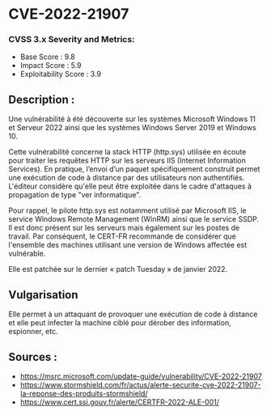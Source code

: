 # CVE-2022-21907

### CVSS 3.x Severity and Metrics:
- Base Score : 9.8
- Impact Score : 5.9
- Exploitability Score : 3.9

## Description :

Une vulnérabilité à été découverte sur les systèmes Microsoft Windows 11 et Serveur 2022 ainsi que les systèmes Windows Server 2019 et Windows 10.

Cette vulnérabilité concerne la stack HTTP (http.sys) utilisée en écoute pour traiter les requêtes HTTP sur les serveurs IIS (Internet Information Services). 
En pratique, l’envoi d’un paquet spécifiquement construit permet une exécution de code à distance par des utilisateurs non authentifiés. 
L'éditeur considère qu'elle peut être exploitée dans le cadre d'attaques à propagation de type "ver informatique".

Pour rappel, le pilote http.sys est notamment utilisé par Microsoft IIS, le service Windows Remote Management (WinRM) ainsi que le service SSDP. 
Il est donc présent sur les serveurs mais également sur les postes de travail. Par conséquent, le CERT-FR recommande de considérer que l'ensemble 
des machines utilisant une version de Windows affectée est vulnérable.

Elle est patchée sur le dernier « patch Tuesday » de janvier 2022. 

## Vulgarisation

Elle permet à un attaquant de provoquer une exécution de code à distance et elle peut infecter la machine ciblé pour dérober des information, espionner, etc.

## Sources :
- https://msrc.microsoft.com/update-guide/vulnerability/CVE-2022-21907
- https://www.stormshield.com/fr/actus/alerte-securite-cve-2022-21907-la-reponse-des-produits-stormshield/
- https://www.cert.ssi.gouv.fr/alerte/CERTFR-2022-ALE-001/
